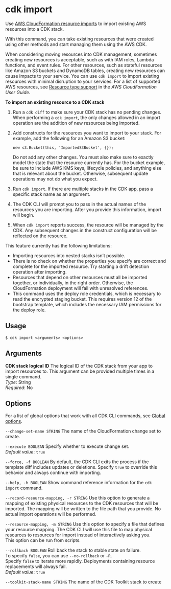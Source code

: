 # cdk import<a name="ref-cli-cmd-import"></a>

Use [AWS CloudFormation resource imports](https://docs.aws.amazon.com/AWSCloudFormation/latest/UserGuide/resource-import.html) to import existing AWS resources into a CDK stack\.

With this command, you can take existing resources that were created using other methods and start managing them using the AWS CDK\.

When considering moving resources into CDK management, sometimes creating new resources is acceptable, such as with IAM roles, Lambda functions, and event rules\. For other resources, such as stateful resources like Amazon S3 buckets and DynamoDB tables, creating new resources can cause impacts to your service\. You can use `cdk import` to import existing resources with minimal disruption to your services\. For a list of supported AWS resources, see [Resource type support](https://docs.aws.amazon.com/AWSCloudFormation/latest/UserGuide/resource-import-supported-resources.html) in the *AWS CloudFormation User Guide*\.

**To import an existing resource to a CDK stack**

1. Run a `cdk diff` to make sure your CDK stack has no pending changes\. When performing a `cdk import`, the only changes allowed in an import operation are the addition of new resources being imported\.

1. Add constructs for the resources you want to import to your stack\. For example, add the following for an Amazon S3 bucket:

   ```
   new s3.Bucket(this, 'ImportedS3Bucket', {});
   ```

   Do not add any other changes\. You must also make sure to exactly model the state that the resource currently has\. For the bucket example, be sure to include AWS KMS keys, lifecycle policies, and anything else that is relevant about the bucket\. Otherwise, subsequent update operations may not do what you expect\.

1. Run `cdk import`\. If there are multiple stacks in the CDK app, pass a specific stack name as an argument\.

1. The CDK CLI will prompt you to pass in the actual names of the resources you are importing\. After you provide this information, import will begin\.

1. When `cdk import` reports success, the resource will be managed by the CDK\. Any subsequent changes in the construct configuration will be reflected on the resource\.

This feature currently has the following limitations:
+ Importing resources into nested stacks isn’t possible\.
+ There is no check on whether the properties you specify are correct and complete for the imported resource\. Try starting a drift detection operation after importing\.
+ Resources that depend on other resources must all be imported together, or individually, in the right order\. Otherwise, the CloudFormation deployment will fail with unresolved references\.
+ This command uses the deploy role credentials, which is necessary to read the encrypted staging bucket\. This requires version 12 of the bootstrap template, which includes the necessary IAM permissions for the deploy role\.

## Usage<a name="ref-cli-cmd-import-usage"></a>

```
$ cdk import <arguments> <options>
```

## Arguments<a name="ref-cli-cmd-import-args"></a>

**CDK stack logical ID**  <a name="ref-cli-cmd-import-args-stack-name"></a>
The logical ID of the CDK stack from your app to import resources to\. This argument can be provided multiple times in a single command\.  
*Type*: String  
*Required*: No

## Options<a name="ref-cli-cmd-import-options"></a>

For a list of global options that work with all CDK CLI commands, see [Global options](ref-cli-cmd.md#ref-cli-cmd-options)\.

`--change-set-name STRING`  <a name="ref-cli-cmd-import-options-change-set-name"></a>
The name of the CloudFormation change set to create\.

`--execute BOOLEAN`  <a name="ref-cli-cmd-import-options-execute"></a>
Specify whether to execute change set\.  
*Default value*: `true`

`--force, -f BOOLEAN`  <a name="ref-cli-cmd-import-options-force"></a>
By default, the CDK CLI exits the process if the template diff includes updates or deletions\. Specify `true` to override this behavior and always continue with importing\.

`--help, -h BOOLEAN`  <a name="ref-cli-cmd-import-options-help"></a>
Show command reference information for the `cdk import` command\.

`--record-resource-mapping, -r STRING`  <a name="ref-cli-cmd-import-options-record-resource-mapping"></a>
Use this option to generate a mapping of existing physical resources to the CDK resources that will be imported\. The mapping will be written to the file path that you provide\. No actual import operations will be performed\. 

`--resource-mapping, -m STRING`  <a name="ref-cli-cmd-import-options-resource-mapping"></a>
Use this option to specify a file that defines your resource mapping\. The CDK CLI will use this file to map physical resources to resources for import instead of interactively asking you\.  
This option can be run from scripts\.

`--rollback BOOLEAN`  <a name="ref-cli-cmd-import-options-rollback"></a>
Roll back the stack to stable state on failure\.  
To specify `false`, you can use `--no-rollback` or `-R`\.  
Specify `false` to iterate more rapidly\. Deployments containing resource replacements will always fail\.   
*Default value*: `true`

`--toolkit-stack-name STRING`  <a name="ref-cli-cmd-import-options-toolkit-stack-name"></a>
The name of the CDK Toolkit stack to create